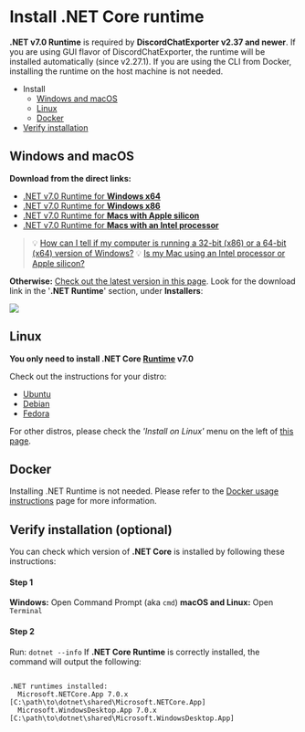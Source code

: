 # Install .NET Core runtime

**.NET v7.0 Runtime** is required by **DiscordChatExporter v2.37 and newer**.
If you are using GUI flavor of DiscordChatExporter, the runtime will be installed automatically (since v2.27.1).
If you are using the CLI from Docker, installing the runtime on the host machine is not needed.

- Install
  - [Windows and macOS](#windows-and-macos)
  - [Linux](#linux)
  - [Docker](#docker)
- [Verify installation](#Verify-installation-optional)

## Windows and macOS

**Download from the direct links:**

- [.NET v7.0 Runtime for **Windows x64**](https://dotnet.microsoft.com/download/dotnet/thank-you/runtime-desktop-7.0.1-windows-x64-installer)
- [.NET v7.0 Runtime for **Windows x86**](https://dotnet.microsoft.com/download/dotnet/thank-you/runtime-desktop-7.0.1-windows-x86-installer)
- [.NET v7.0 Runtime for **Macs with Apple silicon**](https://dotnet.microsoft.com/download/dotnet/thank-you/runtime-7.0.1-macos-arm64-installer)
- [.NET v7.0 Runtime for **Macs with an Intel processor**](https://dotnet.microsoft.com/download/dotnet/thank-you/runtime-7.0.1-macos-x64-installer)

> 💡 [How can I tell if my computer is running a 32-bit (x86) or a 64-bit (x64) version of Windows?](https://support.microsoft.com/help/15056/windows-32-64-bit-faq)
> 💡 [Is my Mac using an Intel processor or Apple silicon?](https://support.apple.com/HT211814)

**Otherwise:**
[Check out the latest version in this page](https://dotnet.microsoft.com/download/dotnet/7.0).
Look for the download link in the '**.NET Runtime**' section, under **Installers**:

[![](https://i.imgur.com/t3PB3NC.png)](https://dotnet.microsoft.com/download/dotnet/7.0)

## Linux

**You only need to install .NET Core <u>Runtime</u> v7.0**

Check out the instructions for your distro:

- [Ubuntu](https://docs.microsoft.com/dotnet/core/install/linux-ubuntu#supported-distributions)
- [Debian](https://docs.microsoft.com/dotnet/core/install/linux-debian#supported-distributions)
- [Fedora](https://docs.microsoft.com/dotnet/core/install/linux-fedora#supported-distributions)

For other distros, please check the _'Install on Linux'_ menu on the left of [this page](https://docs.microsoft.com/dotnet/core/install/linux).

## Docker

Installing .NET Runtime is not needed. Please refer to the [Docker usage instructions](https://github.com/Tyrrrz/DiscordChatExporter/blob/master/.docs/Docker.md) page for more information.

## Verify installation (optional)

You can check which version of **.NET Core** is installed by following these instructions:

#### Step 1

**Windows:** Open Command Prompt (aka `cmd`)
**macOS and Linux:** Open `Terminal`

#### Step 2

Run: `dotnet --info`
If **.NET Core Runtime** is correctly installed, the command will output the following:

```

.NET runtimes installed:
  Microsoft.NETCore.App 7.0.x [C:\path\to\dotnet\shared\Microsoft.NETCore.App]
  Microsoft.WindowsDesktop.App 7.0.x [C:\path\to\dotnet\shared\Microsoft.WindowsDesktop.App]
```
